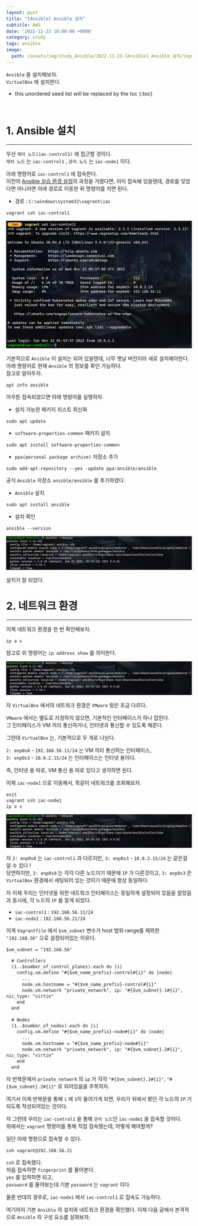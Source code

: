 ```yaml
---
layout: post
title: "[Ansible] Ansible 설치"
subtitle: AWS
date: '2022-11-23 18:00:00 +0900'
category: study
tags: ansible
image:
  path: /assets/img/study_Ansible/2022-11-23-[Ansible]_Ansible_설치/logo.png
---
```


`Ansible` 을 설치해보자.<br>
`VirtualBox` 에 설치한다.
<!--more-->

* this unordered seed list will be replaced by the toc
{:toc}

<br>

# 1. Ansible 설치
---

우선 `제어 노드(iac-control1)` 에 접근할 것이다.<br>
`제어 노드` 는 `iac-control1` , `관리 노드` 는 `iac-node1` 이다.<br>

아래 명령어로 `iac-control1` 에 접속한다.<br>
이전의 [Ansible 실습 환경 설정](https://heoj10272.github.io/study/Ansible-_Ansible_%EC%8B%A4%EC%8A%B5_%ED%99%98%EA%B2%BD_%EC%84%A4%EC%A0%95.html)의 과정을 거쳤다면, 이미 접속해 있을텐데, 경로를 잊었다면 아니라면 아래 경로로 이동한 뒤 명령어를 치면 된다.<br>

* 경로 : `C:\windows\system32\vagrant\iac`

```shell
vagrant ssh iac-control1
```

![1](/assets/img/study_Ansible/2022-11-23-[Ansible]_Ansible_설치/1.png)

기본적으로 `Ansible` 이 설치는 되어 있을텐데, 너무 옛날 버전이라 새로 설치해야한다.
<br>
아래 명령어로 현재 `Ansible` 의 정보를 확인 가능하다.<br>
참고로 알아두자.<br>

```shell
apt info ansible
```

아무튼 접속되었으면 아래 명령어를 실행하자.<br>

* 설치 가능한 패키지 리스트 최신화
```shell
sudo apt update
```

* `software-properties-common` 패키지 설치
```shell
sudo apt install software-properties-common
```

* `ppa(personal package archive)` 저장소 추가
```shell
sudo add-apt-repository --yes -update ppa:ansible/ansible
```
공식 `Ansible` 저장소 `ansible/ansible` 를 추가하였다.

* `Ansible` 설치
```shell
sudo apt install ansible
```

* 설치 확인
```shell
ansible --version
```

![2](/assets/img/study_Ansible/2022-11-23-[Ansible]_Ansible_설치/2.png)

설치가 잘 되었다.<br>

# 2. 네트워크 환경
---

이제 네트워크 환경을 한 번 확인해보자.<br>

```shell
ip a s
```

참고로 위 명령어는 `ip address show` 를 의미한다.<br>

![3](/assets/img/study_Ansible/2022-11-23-[Ansible]_Ansible_설치/2.png)

자 `VirtualBox` 에서의 네트워크 환경은 `VMware` 랑은 조금 다르다.<br>

`VMware` 에서는 별도로 지정하지 않으면, 기본적인 인터페이스가 하나 잡힌다.<br>
그 인터페이스가 VM 끼리 통신하거나, 인터넷과 통신할 수 있도록 해준다.<br>

그런데 `VirtualBox` 는, 기본적으로 두 개로 나뉜다.

`2: enp0s8` - `192.168.56.11/24` 는 VM 끼리 통신하는 인터페이스,<br>
`3: enp0s3` - `10.0.2.15/24` 는 인터페이스는 인터넷 용이다.<br>

즉, 인터넷 용 따로, VM 통신 용 따로 있다고 생각하면 된다.

이제 `iac-node1` 으로 이동해서, 똑같이 네트워크를 조회해보자.

```Shell
exit
vagrant ssh iac-node1
ip a s
```

![3](/assets/img/study_Ansible/2022-11-23-[Ansible]_Ansible_설치/2.png)

자 `2: enp0s8` 는 `iac-control1` 과 다르지만, `3: enp0s3` - `10.0.2.15/24` 는 같은걸 알 수 있다 !<br>
당연하지만, `2: enp0s8` 는 각각 다른 노드이기 때문에 `IP` 가 다른것이고, `3: enp0s3` 은 `VirtualBox` 환경에서 세팅되어 있는 것이기 때문에 항상 동일하다.

자 이제 우리는 인터넷을 위한 네트워크 인터페이스는 동일하게 설정되어 있음을 알았음과 동시에, 각 노드의 `IP` 를 알게 되었다.

* `iac-control1` : `192.168.56.11/24`
* `iac-node1` : `192.168.56.21/24`

이게 `Vagrantfile` 에서 `$vm_subnet` 변수가 host 범위 range를 제외한 `"192.168.56"` 으로 설정되어있는 이유다.
```
$vm_subnet = "192.168.56"
```

```
  # Controllers
  (1..$number_of_control_planes).each do |i|
    config.vm.define "#{$vm_name_prefix}-control#{i}" do |node|
      ...
      node.vm.hostname = "#{$vm_name_prefix}-control#{i}"
      node.vm.network "private_network", ip: "#{$vm_subnet}.1#{i}", nic_type: "virtio"
    end
  end

  # Nodes
  (1..$number_of_nodes).each do |i|
    config.vm.define "#{$vm_name_prefix}-node#{i}" do |node|
      ...
      node.vm.hostname = "#{$vm_name_prefix}-node#{i}"
      node.vm.network "private_network", ip: "#{$vm_subnet}.2#{i}", nic_type: "virtio"
    end
  end
```

자 반복문에서 `private_network` 의 `ip` 가 각각 `"#{$vm_subnet}.1#{i}"`, `"#{$vm_subnet}.2#{i}"` 로 되어있음을 주목하자.

여기서 이제 반복문을 통해 `i` 에 `1`이 들어가게 되면, 우리가 위에서 봤던 각 노드의 `IP` 가 되도록 작성되어있는 것이다.

자 그런데 우리는 `iac-control1` 을 통해 `관리 노드`인 `iac-node1` 을 접속할 것이다.<br>
위에서는 `vagrant` 명령어를 통해 직접 접속했는데, 어떻게 해야할까?<br>

일단 아래 명령으로 접속할 수 있다.<br>
```shell
ssh vagrant@192.168.56.21
```

`ssh` 로 접속했다.<br>
처음 접속하면 `fingerprint` 를 물어본다.<br>
`yes` 를 입력하면 되고,<br>
`password` 를 물어보는데 기본 `password` 는 `vagrant` 이다.

물론 반대의 경우로, `iac-node1` 에서 `iac-control1` 로 접속도 가능하다.<br>

여기까지 기본 `Ansible` 의 설치와 네트워크 환경을 확인했다.
이제 다음 글에서 본격적으로 `Ansible` 의 구성 요소를 살펴보자.<br>
